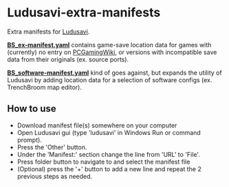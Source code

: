 # Ludusavi-extra-manifests
Extra manifests for [Ludusavi](https://github.com/mtkennerly/ludusavi).

[**BS_ex-manifest.yaml**](https://github.com/BloodShed-Oni/ludusavi-extra-manifests/blob/main/BS_ex-manifest.yaml) contains game-save location data for games with (currently) no entry on [PCGamingWiki](https://www.pcgamingwiki.com), or versions with incompatible save data from their originals (ex. source ports).

[**BS_software-manifest.yaml**](https://github.com/BloodShed-Oni/ludusavi-extra-manifests/blob/main/BS_software-manifest.yaml) kind of goes against, but expands the utility of Ludusavi by adding location data for a selection of software configs (ex. TrenchBroom map editor).


## How to use
* Download manifest file(s) somewhere on your computer
* Open Ludusavi gui (type 'ludusavi' in Windows Run or command prompt).
* Press the 'Other' button.
* Under the 'Manifest:' section change the line from 'URL' to 'File'.
* Press folder button to navigate to and select the manifest file
* (Optional) press the '+' button to add a new line and repeat the 2 previous steps as needed.
